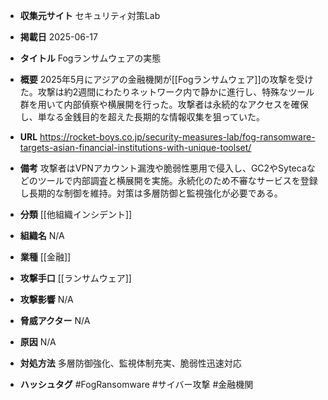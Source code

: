 - **収集元サイト**
セキュリティ対策Lab

- **掲載日**
2025-06-17

- **タイトル**
Fogランサムウェアの実態

- **概要**
2025年5月にアジアの金融機関が[[Fogランサムウェア]]の攻撃を受けた。攻撃は約2週間にわたりネットワーク内で静かに進行し、特殊なツール群を用いて内部偵察や横展開を行った。攻撃者は永続的なアクセスを確保し、単なる金銭目的を超えた長期的な情報収集を狙っていた。

- **URL**
https://rocket-boys.co.jp/security-measures-lab/fog-ransomware-targets-asian-financial-institutions-with-unique-toolset/

- **備考**
攻撃者はVPNアカウント漏洩や脆弱性悪用で侵入し、GC2やSytecaなどのツールで内部調査と横展開を実施。永続化のため不審なサービスを登録し長期的な制御を維持。対策は多層防御と監視強化が必要である。

- **分類**
[[他組織インシデント]]

- **組織名**
N/A

- **業種**
[[金融]]

- **攻撃手口**
[[ランサムウェア]]

- **攻撃影響**
N/A

- **脅威アクター**
N/A

- **原因**
N/A

- **対処方法**
多層防御強化、監視体制充実、脆弱性迅速対応

- **ハッシュタグ**
#FogRansomware #サイバー攻撃 #金融機関
